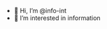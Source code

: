 - 👋 Hi, I’m @info-int
- 👀 I’m interested in information


<!---
info-int/info-int is a ✨ special ✨ repository because its `README.md` (this file) appears on your GitHub profile.
You can click the Preview link to take a look at your changes.
--->
